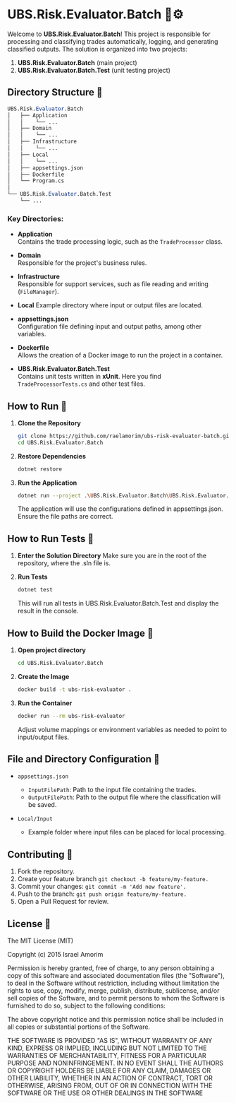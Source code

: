 # UBS.Risk.Evaluator.Batch 🏦⚙️

Welcome to **UBS.Risk.Evaluator.Batch**! This project is responsible for processing and classifying trades automatically, logging, and generating classified outputs. The solution is organized into two projects:

1. **UBS.Risk.Evaluator.Batch** (main project)  
2. **UBS.Risk.Evaluator.Batch.Test** (unit testing project)

## Directory Structure 🌳

```mathematica
UBS.Risk.Evaluator.Batch
│   ├── Application
│   │    └── ...
│   ├── Domain
│   │    └── ...
│   ├── Infrastructure
│   │    └── ...
│   ├── Local
│   │    └── ...
│   ├── appsettings.json
│   ├── Dockerfile
│   └── Program.cs
│
└── UBS.Risk.Evaluator.Batch.Test
    └── ...
```

### Key Directories:

- **Application**  
  Contains the trade processing logic, such as the `TradeProcessor` class.

- **Domain**  
  Responsible for the project's business rules.

- **Infrastructure**  
  Responsible for support services, such as file reading and writing (`FileManager`).

- **Local**
  Example directory where input or output files are located.

- **appsettings.json**  
  Configuration file defining input and output paths, among other variables.

- **Dockerfile**  
  Allows the creation of a Docker image to run the project in a container.

- **UBS.Risk.Evaluator.Batch.Test**  
  Contains unit tests written in **xUnit**. Here you find `TradeProcessorTests.cs` and other test files.

## How to Run 🚀

1. **Clone the Repository**  
   ```bash
   git clone https://github.com/raelamorim/ubs-risk-evaluator-batch.git
   cd UBS.Risk.Evaluator.Batch
    ```

2. **Restore Dependencies**
    ```bash
    dotnet restore
    ```
3. **Run the Application**
    ```bash
    dotnet run --project .\UBS.Risk.Evaluator.Batch\UBS.Risk.Evaluator.Batch.csproj
    ```

    The application will use the configurations defined in appsettings.json. Ensure the file paths are correct.

## How to Run Tests 🧪

1. **Enter the Solution Directory**
Make sure you are in the root of the repository, where the .sln file is.

2. **Run Tests**
    ```bash
    dotnet test
    ```
    This will run all tests in UBS.Risk.Evaluator.Batch.Test and display the result in the console.

## How to Build the Docker Image 🐳

1. **Open project directory**
    ```bash
    cd UBS.Risk.Evaluator.Batch    
    ```

2. **Create the Image**
    ```bash
    docker build -t ubs-risk-evaluator .
    ```

2. **Run the Container**
    ```bash
    docker run --rm ubs-risk-evaluator
    ```
    Adjust volume mappings or environment variables as needed to point to input/output files.

## File and Directory Configuration 📂

* `appsettings.json`
    * `InputFilePath`: Path to the input file containing the trades.
    * `OutputFilePath`: Path to the output file where the classification will be saved.

* `Local/Input`
    * Example folder where input files can be placed for local processing.


## Contributing 🤝

1. Fork the repository.
2. Create your feature branch `git checkout -b feature/my-feature.`
3. Commit your changes: `git commit -m 'Add new feature'.`
4. Push to the branch: `git push origin feature/my-feature.`
5. Open a Pull Request for review.

## License 📄

The MIT License (MIT)

Copyright (c) 2015 Israel Amorim

Permission is hereby granted, free of charge, to any person obtaining a copy of this software and associated documentation files (the "Software"), to deal in the Software without restriction, including without limitation the rights to use, copy, modify, merge, publish, distribute, sublicense, and/or sell copies of the Software, and to permit persons to whom the Software is furnished to do so, subject to the following conditions:

The above copyright notice and this permission notice shall be included in all copies or substantial portions of the Software.

THE SOFTWARE IS PROVIDED "AS IS", WITHOUT WARRANTY OF ANY KIND, EXPRESS OR IMPLIED, INCLUDING BUT NOT LIMITED TO THE WARRANTIES OF MERCHANTABILITY, FITNESS FOR A PARTICULAR PURPOSE AND NONINFRINGEMENT. IN NO EVENT SHALL THE AUTHORS OR COPYRIGHT HOLDERS BE LIABLE FOR ANY CLAIM, DAMAGES OR OTHER LIABILITY, WHETHER IN AN ACTION OF CONTRACT, TORT OR OTHERWISE, ARISING FROM, OUT OF OR IN CONNECTION WITH THE SOFTWARE OR THE USE OR OTHER DEALINGS IN THE SOFTWARE
